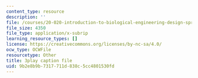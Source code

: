 ```yaml
---
content_type: resource
description: ''
file: /courses/20-020-introduction-to-biological-engineering-design-spring-2009/9b2e8b9b7317711d838c5cc4801530fd_CUrlh0yrQ8s.srt
file_size: 4350
file_type: application/x-subrip
learning_resource_types: []
license: https://creativecommons.org/licenses/by-nc-sa/4.0/
ocw_type: OCWFile
resourcetype: Other
title: 3play caption file
uid: 9b2e8b9b-7317-711d-838c-5cc4801530fd
---
```

